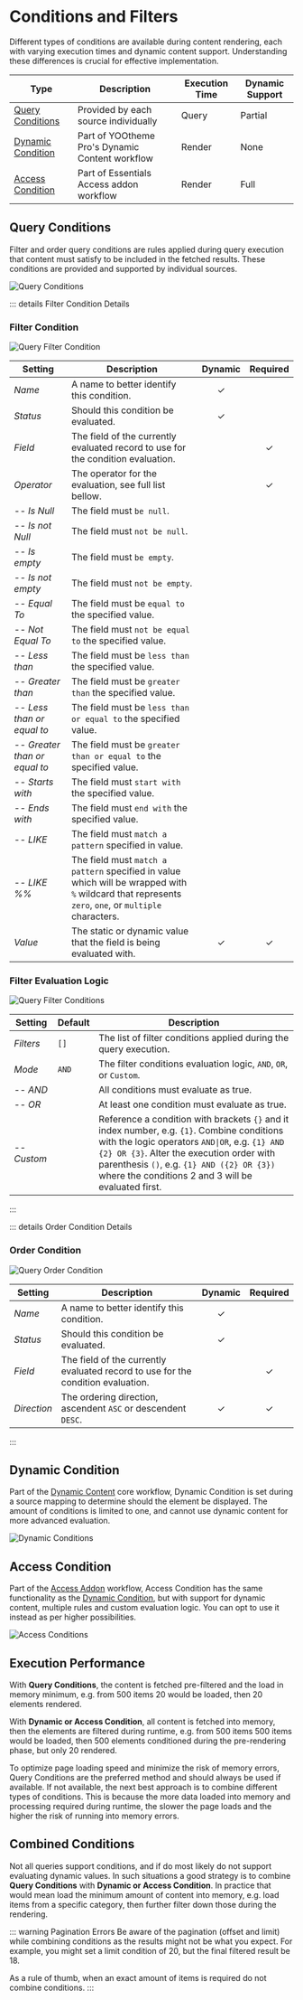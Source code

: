 # Conditions and Filters

Different types of conditions are available during content rendering, each with varying execution times and dynamic content support. Understanding these differences is crucial for effective implementation.

| Type | Description | Execution Time | Dynamic Support |
| --- | --- | --- | --- |
| [Query Conditions](#query-conditions) | Provided by each source individually | Query | Partial |
| [Dynamic Condition](#dynamic-condition) | Part of YOOtheme Pro's Dynamic Content workflow | Render | None |
| [Access Condition](#access-condition) | Part of Essentials Access addon workflow | Render | Full |

## Query Conditions

Filter and order query conditions are rules applied during query execution that content must satisfy to be included in the fetched results. These conditions are provided and supported by individual sources.

![Query Conditions](./assets/conditions/query-conditions.webp)

::: details Filter Condition Details

### Filter Condition

![Query Filter Condition](./assets/conditions/query-filter-condition.webp)

| Setting | Description | Dynamic | Required |
| --- | --- | :---: | :---: |
| *Name* | A name to better identify this condition. | &#x2713; |
| *Status* | Should this condition be evaluated. | &#x2713; |
| *Field* | The field of the currently evaluated record to use for the condition evaluation. | | &#x2713; |
| *Operator* | The operator for the evaluation, see full list bellow. | | &#x2713; |
| *-- Is Null* | The field must `be null`. |
| *-- Is not Null* | The field must `not be null`. |
| *-- Is empty* | The field must `be empty`. |
| *-- Is not empty* | The field must `not be empty`. |
| *-- Equal To* | The field must be `equal to` the specified value. |
| *-- Not Equal To* | The field must `not be equal to` the specified value. |
| *-- Less than* | The field must be `less than` the specified value. |
| *-- Greater than* | The field must be `greater than` the specified value. |
| *-- Less than or equal to* | The field must be `less than or equal to` the specified value. |
| *-- Greater than or equal to* | The field must be `greater than or equal to` the specified value. |
| *-- Starts with* | The field must `start with` the specified value. |
| *-- Ends with* | The field must `end with` the specified value. |
| *-- LIKE* | The field must `match a pattern` specified in value. |
| *-- LIKE %%* | The field must `match a pattern` specified in value which will be wrapped with `%` wildcard that represents `zero`, `one`, or `multiple` characters. |
| *Value* | The static or dynamic value that the field is being evaluated with. | &#x2713; | &#x2713; |

### Filter Evaluation Logic

![Query Filter Conditions](./assets/conditions/query-filter-conditions.webp)

| Setting | Default | Description |
| --- | --- | --- |
| *Filters* | `[]` | The list of filter conditions applied during the query execution. |
| *Mode* | `AND` | The filter conditions evaluation logic, `AND`, `OR`, or `Custom`. |
| *-- AND* | | All conditions must evaluate as true. |
| *-- OR* | | At least one condition must evaluate as true. |
| *-- Custom* | | Reference a condition with brackets `{}` and it index number, e.g. `{1}`. Combine conditions with the logic operators `AND\|OR`, e.g. `{1} AND {2} OR {3}`. Alter the execution order with parenthesis `()`, e.g. `{1} AND ({2} OR {3})` where the conditions 2 and 3 will be evaluated first. |

:::

::: details Order Condition Details

### Order Condition

![Query Order Condition](./assets/conditions/query-order-condition.webp)

| Setting | Description | Dynamic | Required |
| --- | --- | :---: | :---: |
| *Name* | A name to better identify this condition. | &#x2713; |
| *Status* | Should this condition be evaluated. | &#x2713; |
| *Field* | The field of the currently evaluated record to use for the condition evaluation. | | &#x2713; |
| *Direction* | The ordering direction, ascendent `ASC` or descendent `DESC`. | &#x2713; | &#x2713; |

:::

## Dynamic Condition

Part of the [Dynamic Content](https://yootheme.com/support/yootheme-pro/joomla/dynamic-content#dynamic-conditions) core workflow, Dynamic Condition is set during a source mapping to determine should the element be displayed. The amount of conditions is limited to one, and cannot use dynamic content for more advanced evaluation.

![Dynamic Conditions](./assets/conditions/dynamic-conditions.webp)

## Access Condition

Part of the [Access Addon](/essentials-for-yootheme-pro/addons/access/) workflow, Access Condition has the same functionality as the [Dynamic Condition](#dynamic-condition), but with support for dynamic content, multiple rules and custom evaluation logic. You can opt to use it instead as per higher possibilities.

![Access Conditions](./assets/conditions/access-conditions.webp)

## Execution Performance

With **Query Conditions**, the content is fetched pre-filtered and the load in memory minimum, e.g. from 500 items 20 would be loaded, then 20 elements rendered.

With **Dynamic or Access Condition**, all content is fetched into memory, then the elements are filtered during runtime, e.g. from 500 items 500 items would be loaded, then 500 elements conditioned during the pre-rendering phase, but only 20 rendered.

To optimize page loading speed and minimize the risk of memory errors, Query Conditions are the preferred method and should always be used if available. If not available, the next best approach is to combine different types of conditions. This is because the more data loaded into memory and processing required during runtime, the slower the page loads and the higher the risk of running into memory errors.

## Combined Conditions

Not all queries support conditions, and if do most likely do not support evaluating dynamic values. In such situations a good strategy is to combine **Query Conditions** with **Dynamic or Access Condition**. In practice that would mean load the minimum amount of content into memory, e.g. load items from a specific category, then further filter down those during the rendering.

::: warning Pagination Errors
Be aware of the pagination (offset and limit) while combining conditions as the results might not be what you expect. For example, you might set a limit condition of 20, but the final filtered result be 18.

As a rule of thumb, when an exact amount of items is required do not combine conditions.
:::
